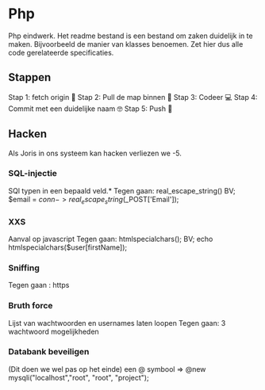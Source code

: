 # Php
Php eindwerk. Het readme bestand is een bestand om zaken duidelijk in te maken.
Bijvoorbeeld de manier van klasses benoemen. Zet hier dus alle code gerelateerde specificaties.
## Stappen
Stap 1: fetch origin 🧶
Stap 2: Pull de map binnen  🥑
Stap 3: Codeer 💻
Stap 4: Commit met een duidelijke naam 🤓
Stap 5: Push 🥊

## Hacken

Als Joris in ons systeem kan hacken verliezen we -5.

### SQL-injectie

SQl typen in een bepaald veld.*
Tegen gaan: real_escape_string()
BV; $email = $conn -> real_escape_string($_POST['Email']);

### XXS

Aanval op javascript
Tegen gaan: htmlspecialchars();
BV; echo htmlspecialchars($user[firstName]);

### Sniffing

Tegen gaan : https

### Bruth force

Lijst van wachtwoorden en usernames laten loopen 
Tegen gaan: 3 wachtwoord mogelijkheden 

### Databank beveiligen
(Dit doen we wel pas op het einde)
een @ symbool => @new mysqli("localhost","root", "root", "project");

